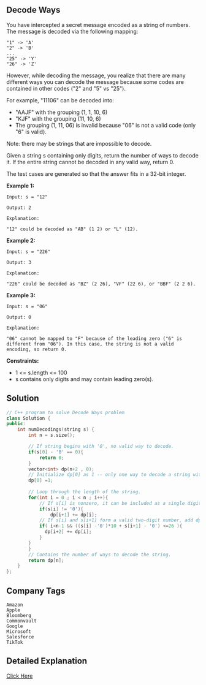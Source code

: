 ## Decode Ways

You have intercepted a secret message encoded as a string of numbers. The message is decoded via the following mapping:

```
"1" -> 'A'
"2" -> 'B'
...
"25" -> 'Y'
"26" -> 'Z'
```

However, while decoding the message, you realize that there are many different ways you can decode the message because some codes are contained in other codes ("2" and "5" vs "25").

For example, "11106" can be decoded into:

- "AAJF" with the grouping (1, 1, 10, 6)
- "KJF" with the grouping (11, 10, 6)
- The grouping (1, 11, 06) is invalid because "06" is not a valid code (only "6" is valid).

Note: there may be strings that are impossible to decode.

Given a string s containing only digits, return the number of ways to decode it. If the entire string cannot be decoded in any valid way, return 0.

The test cases are generated so that the answer fits in a 32-bit integer.

**Example 1:**
```
Input: s = "12"

Output: 2

Explanation:

"12" could be decoded as "AB" (1 2) or "L" (12).
```

**Example 2:**
```
Input: s = "226"

Output: 3

Explanation:

"226" could be decoded as "BZ" (2 26), "VF" (22 6), or "BBF" (2 2 6).
```

**Example 3:**
```
Input: s = "06"

Output: 0

Explanation:

"06" cannot be mapped to "F" because of the leading zero ("6" is different from "06"). In this case, the string is not a valid encoding, so return 0.
```

**Constraints:**
- 1 <= s.length <= 100
- s contains only digits and may contain leading zero(s).

## Solution

```cpp
// C++ program to solve Decode Ways problem
class Solution {
public:
    int numDecodings(string s) {
        int n = s.size();

        // If string begins with '0', no valid way to decode.
        if(s[0] - '0' == 0){
            return 0;
        }
        vector<int> dp(n+2 , 0);
        // Initialize dp[0] as 1 -- only one way to decode a string with length of 1.
        dp[0] =1;
    
        // Loop through the length of the string.
        for(int i = 0 ; i < n ; i++){
            // If s[i] is nonzero, it can be included as a single digit.
            if(s[i] != '0'){        
                dp[i+1] += dp[i];
            // If s[i] and s[i+1] form a valid two-digit number, add dp[i] to dp[i+2].
            if( i<n-1 && ((s[i] -'0')*10 + s[i+1] - '0') <=26 ){
              dp[i+2] += dp[i];
            }
        }
        }
        // Contains the number of ways to decode the string.
        return dp[n];
    }
};
```

## Company Tags

```
Amazon
Apple
Bloomberg
Commonvault
Google
Microsoft
Salesforce
TikTok
```

## Detailed Explanation

[Click Here](https://prepfortech.io/leetcode-solutions/decode-ways)
